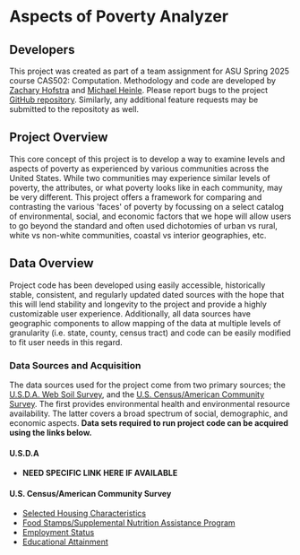 # Aspects of Poverty Analyzer

## Developers
This project was created as part of a team assignment for ASU Spring 2025 course CAS502: Computation. Methodology and code are developed by [Zachary Hofstra](https://github.com/zachofstra) and [Michael Heinle](https://github.com/mheinle1). Please report bugs to the project [GitHub repository](https://github.com/mheinle1/cas502_project). Similarly, any additional feature requests may be submitted to the repositoty as well.

## Project Overview
This core concept of this project is to develop a way to examine levels and aspects of poverty as experienced by various communities across the United States. While two communities may experience similar levels of poverty, the attributes, or what poverty looks like in each community, may be very different. This project offers a framework for comparing and contrasting the various 'faces' of poverty by focussing on a select catalog of environmental, social, and economic factors that we hope will allow users to go beyond the standard and often used dichotomies of urban vs rural, white vs non-white communities, coastal vs interior geographies, etc. 

## Data Overview
Project code has been developed using easily accessible, historically stable, consistent, and regularly updated dated sources with the hope that this will lend stability and longevity to the project and provide a highly customizable user experience. Additionally, all data sources have geographic components to allow mapping of the data at multiple levels of granularity (i.e. state, county, census tract) and code can be easily modified to fit user needs in this regard. 

### Data Sources and Acquisition
The data sources used for the project come from two primary sources; the [U.S.D.A. Web Soil Survey](https://websoilsurvey.nrcs.usda.gov/app/), and the [U.S. Census/American Community Survey](https://data.census.gov/). The first provides environmental health and environmental resource availability. The latter covers a broad spectrum of social, demographic, and economic aspects. **Data sets required to run project code can be acquired using the links below.**

#### U.S.D.A
 - **NEED SPECIFIC LINK HERE IF AVAILABLE**

#### U.S. Census/American Community Survey
 - [Selected Housing Characteristics](https://data.census.gov/table?q=home+ownership&g=010XX00US$0500000)
 - [Food Stamps/Supplemental Nutrition Assistance Program](https://data.census.gov/table/ACSST5Y2023.S2201?q=snap&g=010XX00US$0500000)
 - [Employment Status](https://data.census.gov/table/ACSST5Y2023.S2301?q=employment&g=010XX00US$0500000)
 - [Educational Attainment](https://data.census.gov/table/ACSST5Y2023.S1501?q=education&g=010XX00US$0500000)
